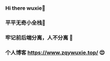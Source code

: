 ### Hi there  wuxie👋
### 平平无奇小全栈🤡
### 牢记前后端分离，人不分离 🥴
### 个人博客 https://www.zqywuxie.top/ 😍
<!--
**zqywuxie/zqywuxie** is a ✨ _special_ ✨ repository because its `README.md` (this file) appears on your GitHub profile.

Here are some ideas to get you started:

- 🔭 I’m currently working on ...
- 🌱 I’m currently learning ...
- 👯 I’m looking to collaborate on ...
- 🤔 I’m looking for help with ...
- 💬 Ask me about ...
- 📫 How to reach me: ...
- 😄 Pronouns: ...
- ⚡ Fun fact: ...
-->
